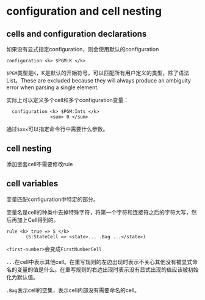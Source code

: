 # configuration and cell nesting

## cells and configuration declarations

如果没有显式指定configuration，则会使用默认的configuration

```k
configuration <k> $PGM:K </k>
```

`$PGM`类型是`K`，K是默认的开始符号，可以匹配所有用户定义的类型，除了语法List。These are excluded because they will always produce an ambiguity error when parsing a single element.

实际上可以定义多个cell和多个configuration变量：

```k
  configuration <k> $PGM:Ints </k>
                <sum> 0 </sum>
```

通过`$xxx`可以指定命令行中需要什么参数。

## cell nesting

添加嵌套cell不需要修改rule

## cell variables

变量匹配configuration中特定的部分。

变量名是cell的种类中去掉特殊字符，将第一个字符和连接符之后的字符大写，然后再加上Cell得到的。

```k
rule <k> true => S </k>
       (S:StateCell => <state>... .Bag ...</state>)
```

`<first-number>`会变成`FirstNumberCell`

`...`在cell中表示其他cell。在重写规则的左边出现时表示不关心其他没有被显式命名的变量的值是什么。在重写规则的右边出现时表示没有显式出现的值应该被初始化为默认值。

`.Bag`表示cell的空集，表示cell内部没有需要命名的cell。

